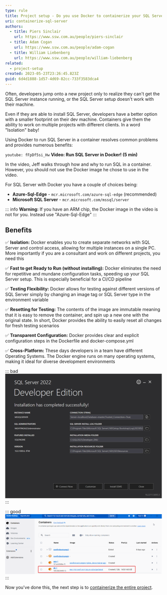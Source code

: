 ```yaml
---
type: rule
title: Project setup - Do you use Docker to containerize your SQL Server environment?
uri: containerize-sql-server
authors:
  - title: Piers Sinclair
    url: https://www.ssw.com.au/people/piers-sinclair
  - title: Adam Cogan
    url: https://www.ssw.com.au/people/adam-cogan
  - title: William Liebenberg
    url: https://www.ssw.com.au/people/william-liebenberg
related:
  - project-setup
created: 2023-05-23T23:26:45.823Z
guid: 6d4d1888-1d57-4d69-82cc-733f3583dca4
---
```


Often, developers jump onto a new project only to realize they can't get the SQL Server instance running, or the SQL Server setup doesn't work with their machine.

Even if they are able to install SQL Server, developers have a better option with a smaller footprint on their dev machine. Containers give them the ability to work on multiple projects with different clients. In a word "Isolation" baby!

Using Docker to run SQL Server in a container resolves common problems and provides numerous benefits:  

<!--endintro-->

`youtube: fFpDf5si_Hw`
**Video: Run SQL Server in Docker! (5 min)**

In the video, Jeff walks through how and why to run SQL in a container. However, you should not use the Docker image he chose to use in the video. 

For SQL Server with Docker you have a couple of choices being:
* **Azure-Sql-Edge** - `mcr.microsoft.com/azure-sql-edge` (recommended)
* **Microsoft SQL Server** - `mcr.microsoft.com/mssql/server` 

::: info
**Warning:** If you have an ARM chip, the Docker image in the video is not for you. Instead use "Azure-Sql-Edge"
:::

## Benefits

✅ **Isolation:** Docker enables you to create separate networks with SQL Server and control access, allowing for multiple instances on a single PC. More importantly if you are a consultant and work on different projects, you need this

✅ **Fast to get Ready to Run (without installing):** Docker eliminates the need for repetitive and mundane configuration tasks, speeding up your SQL Server setup. This is especially beneficial for a CI/CD pipeline

✅ **Testing Flexibility:** Docker allows for testing against different versions of SQL Server simply by changing an image tag or SQL Server type in the environment variable

✅ **Resetting for Testing:** The contents of the image are immutable meaning that it is easy to remove the container, and spin up a new one with the original state. In short, Docker provides the ability to easily reset all changes for fresh testing scenarios

✅ **Transparent Configuration:** Docker provides clear and explicit configuration steps in the Dockerfile and docker-compose.yml

✅ **Cross-Platform:** These days developers in a team have different Operating Systems. The Docker engine runs on many operating systems, making it ideal for diverse development environments

::: bad
![Figure: Bad example - Running a SQL Server environment outside a container](/rules/containerize-sql-server/runningsqllocally.png)
:::

::: good
![Figure: Good example - Using Docker to containerize a SQL Server environment](/rules/containerize-sql-server/dockersql.png)
:::

Now you've done this, the next step is to [containerize the entire project](/dev-containers).

